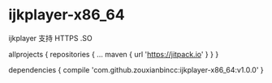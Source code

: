 # ijkplayer-x86_64
ijkplayer 支持 HTTPS  .SO

allprojects {
		repositories {
			...
			maven { url 'https://jitpack.io' }
		}
	}
  
  
  dependencies {
	        compile 'com.github.zouxianbincc:ijkplayer-x86_64:v1.0.0'
	}

